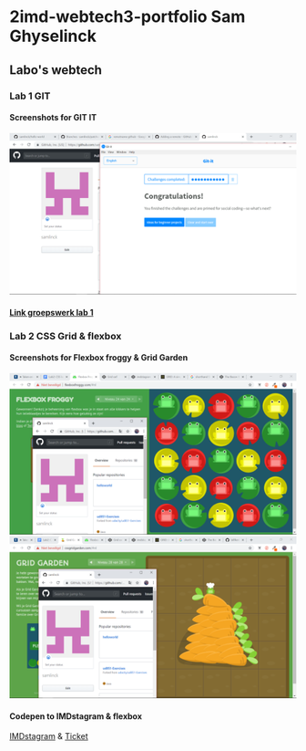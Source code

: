 # 2imd-webtech3-portfolio Sam Ghyselinck

## Labo's webtech
### Lab 1 GIT

#### Screenshots for GIT IT
![alt text](https://github.com/samlinck/2imd-webtech3-portfolio/blob/master/labo-1/images/proof.png "GIT IT")

#### [Link groepswerk lab 1](https://github.com/samlinck/2imd-webtech3-lab1)

### Lab 2 CSS Grid & flexbox

#### Screenshots for Flexbox froggy & Grid Garden
![alt text](https://github.com/samlinck/2imd-webtech3-portfolio/blob/master/labo-2/screenshots/Flexbox%20Froggy.png "Froggy")
![alt text](https://github.com/samlinck/2imd-webtech3-portfolio/blob/master/labo-2/screenshots/Css%20Grid%20Garden.png "Garden")

#### Codepen to IMDstagram & flexbox
[IMDstagram](https://codepen.io/Samlinck/pen/gEmROO) & [Ticket](https://codepen.io/Samlinck/pen/eXvWqe)

